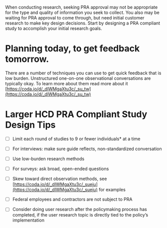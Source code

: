 When conducting research, seeking PRA approval may not be appropriate for the type and quality of information you seek to collect. You also may be waiting for PRA approval to come through, but need initial customer research to make key design decisions. Start by designing a PRA compliant study to accomplish your initial research goals. 



# Planning today, to get feedback tomorrow.

There are a number of techniques you can use to get quick feedback that is low burden. Unstructured one-on-one observational conversations are typically okay. To learn more about them read more about it [https://coda.io/d/_dIWMgaXtu3c/_su_tw](https://coda.io/d/_dIWMgaXtu3c/_su_tw) 



# Larger HCD PRA Compliant Study Design Tips

- [ ]  Limit each round of studies to 9 or fewer individuals* at a time
- [ ] For interviews: make sure guide reflects, non-standardized conversation
- [ ] Use low-burden research methods
- [ ] For surveys: ask broad, open-ended questions
- [ ] Skew toward direct observation methods, see [https://coda.io/d/_dIWMgaXtu3c/_sueju](https://coda.io/d/_dIWMgaXtu3c/_sueju) for examples
- [ ] Federal employees and contractors are not subject to PRA
- [ ] Consider doing user research after the policymaking process has completed, if the user research topic is directly tied to the policy’s implementation



